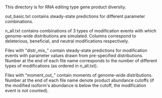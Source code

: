 This directory is for RNA editing type gene product diversity.

out_basic.txt contains steady-state predictions for different parameter combinations.

n_all.txt contains combinations of 3 types of modification events with which genome-wide distributions are simulated. Columns correspond to deleterious, beneficial, and neutral modifications respectively.

Files with "distr_mix_" contain steady-state predictions for modification events with parameter values drawn from pre-specified distributions. Number at the end of each file name corresponds to the number of different types of modifications (as ordered in n_all.txt).

Files with "moment_out_" contain moments of genome-wide distributions. Number at the end of each file name denote product abundance cutoffs (if the modified isoform's abundance is below the cutoff, the modification event is not counted).
